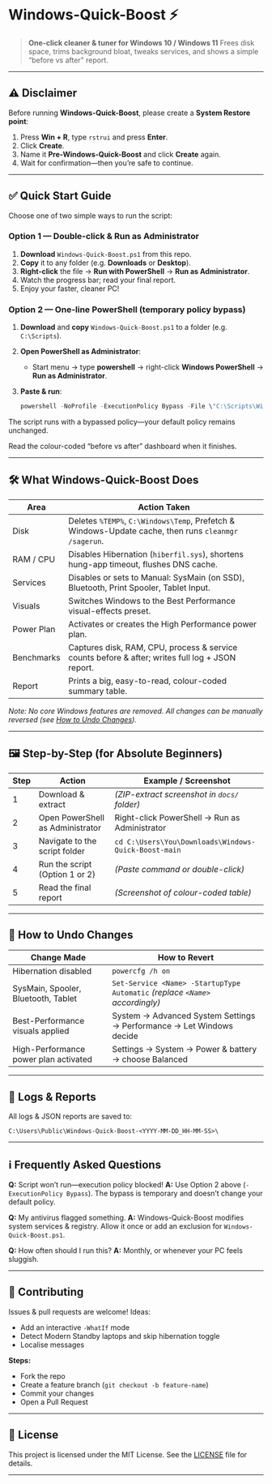 # Windows-Quick-Boost ⚡

> **One-click cleaner & tuner for Windows 10 / Windows 11**
> Frees disk space, trims background bloat, tweaks services, and shows a simple “before vs after” report.

---

## ⚠️ Disclaimer

Before running **Windows-Quick-Boost**, please create a **System Restore point**:

1. Press **Win + R**, type `rstrui` and press **Enter**.
2. Click **Create**.
3. Name it **Pre-Windows-Quick-Boost** and click **Create** again.
4. Wait for confirmation—then you’re safe to continue.

---

## ✅ Quick Start Guide

Choose one of two simple ways to run the script:

### Option 1 — Double-click & Run as Administrator

1. **Download** `Windows-Quick-Boost.ps1` from this repo.
2. **Copy** it to any folder (e.g. **Downloads** or **Desktop**).
3. **Right-click** the file → **Run with PowerShell** → **Run as Administrator**.
4. Watch the progress bar; read your final report.
5. Enjoy your faster, cleaner PC!

### Option 2 — One-line PowerShell (temporary policy bypass)

1. **Download** and **copy** `Windows-Quick-Boost.ps1` to a folder (e.g. `C:\Scripts`).
2. **Open PowerShell as Administrator**:

   * Start menu → type **powershell** → right-click **Windows PowerShell** → **Run as Administrator**.
3. **Paste & run**:

   ```powershell
   powershell -NoProfile -ExecutionPolicy Bypass -File \"C:\Scripts\Windows-Quick-Boost.ps1\"
   ```

The script runs with a bypassed policy—your default policy remains unchanged.

Read the colour-coded “before vs after” dashboard when it finishes.

---

## 🛠️ What Windows-Quick-Boost Does

| Area       | Action Taken                                                                                         |
| ---------- | ---------------------------------------------------------------------------------------------------- |
| Disk       | Deletes `%TEMP%`, `C:\Windows\Temp`, Prefetch & Windows-Update cache, then runs `cleanmgr /sagerun`. |
| RAM / CPU  | Disables Hibernation (`hiberfil.sys`), shortens hung-app timeout, flushes DNS cache.                 |
| Services   | Disables or sets to Manual: SysMain (on SSD), Bluetooth, Print Spooler, Tablet Input.                |
| Visuals    | Switches Windows to the Best Performance visual-effects preset.                                      |
| Power Plan | Activates or creates the High Performance power plan.                                                |
| Benchmarks | Captures disk, RAM, CPU, process & service counts before & after; writes full log + JSON report.     |
| Report     | Prints a big, easy-to-read, colour-coded summary table.                                              |

*Note: No core Windows features are removed. All changes can be manually reversed (see [How to Undo Changes](#how-to-undo-changes)).*

---

## 🖼️ Step-by-Step (for Absolute Beginners)

| Step | Action                           | Example / Screenshot                                 |
| ---- | -------------------------------- | ---------------------------------------------------- |
| 1    | Download & extract               | *(ZIP-extract screenshot in `docs/` folder)*         |
| 2    | Open PowerShell as Administrator | Right-click PowerShell → Run as Administrator        |
| 3    | Navigate to the script folder    | `cd C:\Users\You\Downloads\Windows-Quick-Boost-main` |
| 4    | Run the script (Option 1 or 2)   | *(Paste command or double-click)*                    |
| 5    | Read the final report            | *(Screenshot of colour-coded table)*                 |

---

## 🔄 How to Undo Changes

| Change Made                           | How to Revert                                                                |
| ------------------------------------- | ---------------------------------------------------------------------------- |
| Hibernation disabled                  | `powercfg /h on`                                                             |
| SysMain, Spooler, Bluetooth, Tablet   | `Set-Service <Name> -StartupType Automatic` *(replace `<Name>` accordingly)* |
| Best-Performance visuals applied      | System → Advanced System Settings → Performance → Let Windows decide         |
| High-Performance power plan activated | Settings → System → Power & battery → choose Balanced                        |

---

## 📂 Logs & Reports

All logs & JSON reports are saved to:

```
C:\Users\Public\Windows-Quick-Boost-<YYYY-MM-DD_HH-MM-SS>\
```

---

## ℹ️ Frequently Asked Questions

**Q:** Script won’t run—execution policy blocked!
**A:** Use Option 2 above (`-ExecutionPolicy Bypass`). The bypass is temporary and doesn’t change your default policy.

**Q:** My antivirus flagged something.
**A:** Windows-Quick-Boost modifies system services & registry. Allow it once or add an exclusion for `Windows-Quick-Boost.ps1`.

**Q:** How often should I run this?
**A:** Monthly, or whenever your PC feels sluggish.

---

## 🤝 Contributing

Issues & pull requests are welcome! Ideas:

* Add an interactive `-WhatIf` mode
* Detect Modern Standby laptops and skip hibernation toggle
* Localise messages

**Steps:**

* Fork the repo
* Create a feature branch (`git checkout -b feature-name`)
* Commit your changes
* Open a Pull Request

---

## 📄 License

This project is licensed under the MIT License. See the [LICENSE](LICENSE) file for details.

---